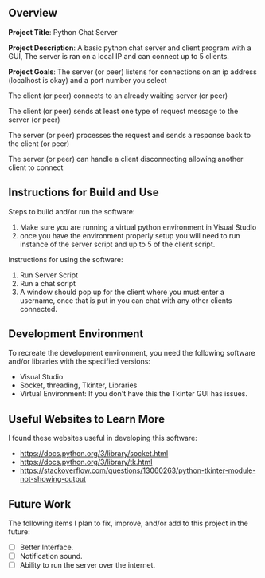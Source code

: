 ## Overview

**Project Title**:
Python Chat Server

**Project Description**:
A basic python chat server and client program with a GUI, The server is ran on a local IP and can connect up to 5 clients.

**Project Goals**:
The server (or peer) listens for connections on an ip address (localhost is okay) and a port number you select

The client (or peer) connects to an already waiting server (or peer)

The client (or peer) sends at least one type of request message to the server (or peer)

The server (or peer) processes the request and sends a response back to the client (or peer)

The server (or peer) can handle a client disconnecting allowing another client to connect

## Instructions for Build and Use

Steps to build and/or run the software:

1. Make sure you are running a virtual python environment in Visual Studio
2. once you have the environment properly setup you will need to run instance of the server script and up to 5 of the client script.

Instructions for using the software:

1. Run Server Script
2. Run a chat script
3. A window should pop up for the client where you must enter a username, once that is put in you can chat with any other clients connected.

## Development Environment 

To recreate the development environment, you need the following software and/or libraries with the specified versions:

* Visual Studio
* Socket, threading, Tkinter, Libraries
* Virtual Environment: If you don't have this the Tkinter GUI has issues.

## Useful Websites to Learn More

I found these websites useful in developing this software:

* https://docs.python.org/3/library/socket.html
* https://docs.python.org/3/library/tk.html
* https://stackoverflow.com/questions/13060263/python-tkinter-module-not-showing-output

## Future Work

The following items I plan to fix, improve, and/or add to this project in the future:

* [ ] Better Interface.
* [ ] Notification sound.
* [ ] Ability to run the server over the internet.
